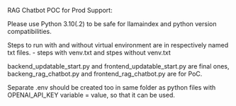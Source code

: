 RAG Chatbot POC for Prod Support:

Please use Python 3.10(.2) to be safe for llamaindex and python version compatibilities.

Steps to run with and without virtual environment are in respectively named txt files. - steps with venv.txt and stpes without venv.txt

backend_updatable_start.py and frontend_updatable_start.py are final ones,
backeng_rag_chatbot.py and frontend_rag_chatbot.py are for PoC.

Separate .env should be created too in same folder as python files with OPENAI_API_KEY variable = value, so that it can be used.
